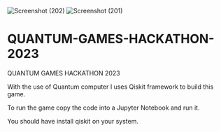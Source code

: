 ![Screenshot (202)](https://github.com/ogunsegun/QUANTUM-GAMES-HACKATHON-2023/assets/58367625/b2e630d4-caa3-401e-9323-f3fefaa8d44b)
![Screenshot (201)](https://github.com/ogunsegun/QUANTUM-GAMES-HACKATHON-2023/assets/58367625/c590489c-2626-4589-8fae-84df88b92508)
# QUANTUM-GAMES-HACKATHON-2023
QUANTUM GAMES HACKATHON 2023

With the use of Quantum computer I uses Qiskit framework to build this game.

To run the game copy the code into a Jupyter Notebook and run it.

You should have install qiskit on your system.

